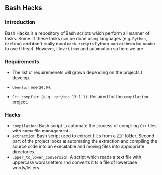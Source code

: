 ## Bash Hacks

### Introduction

Bash Hacks is a repository of Bash scripts which perform all manner of tasks.
Some of these tasks can be done using languages (e.g. `Python`, `Perl`etc) and don't really need `Bash scripts`
Python can at times be easier to use (I hear).
However, I love `Linux` and automation so here we are. 

### Requirements

- The list of requiremenets will grown depending on the projects I develop.

- `Ubuntu`. I use `20.04`.
- `C++ compiler (e.g. g++/gcc 13.1.1)`. Required for the `compilation` project. 
 
### Hacks

- `compilation`: Bash script to automate the process of compiling `C++` files with some file management.
- `extraction`: Bash script used to extract files from a `ZIP` folder. Second part of the project looks at automating the extraction and compiling the source code into an executable and moving files into appropriate directories.
- `upper_to_lower_conversion`. A script which reads a text file with uppercase words/letters and converts it to a file of lowercase words/letters. 

